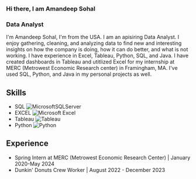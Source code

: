### Hi there, I am Amandeep Sohal
### Data Analyst
<!--![Data Analyst](https://arturssmirnovs.github.io/github-profile-readme-generator/images/banner.png)-->
I'm Amandeep Sohal, I'm from the USA. I am an apisiring Data Analyst. I enjoy gathering, cleaning, and analyzing data to find new and interesting insights on how the company is doing, how it can do better, and what is not working. I have experience in Excel, Tableau, Python, SQL, and Java. I have created dashboards in Tableau and utitlized Excel for my internship at MERC (Metrowest Economic Research center) in Framingham, MA. I've used SQL, Python, and Java in my personal projects as well. 

## Skills
- SQL ![MicrosoftSQLServer](https://img.shields.io/badge/Microsoft%20SQL%20Server-CC2927?style=for-the-badge&logo=microsoft%20sql%20server&logoColor=white)
- EXCEL ![Microsoft Excel](https://img.shields.io/badge/Microsoft_Excel-217346?style=for-the-badge&logo=microsoft-excel&logoColor=white)
- Tableau ![Tableau](https://img.shields.io/badge/Tableau-lightgrey?style=for-the-badge&logo=tableau&logoColor=white)
- Python ![Python](https://img.shields.io/badge/python-3670A0?style=for-the-badge&logo=python&logoColor=ffdd54) 

## Experience
- Spring Intern at MERC (Metrowest Economic Research Center) | January 2020-May 2024
- Dunkin' Donuts Crew Worker | August 2022 - December 2023

